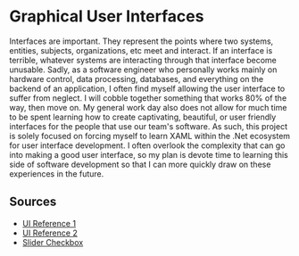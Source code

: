 # Graphical User Interfaces
Interfaces are important. They represent the points where two systems, entities, subjects, organizations, etc meet and interact. If an interface is terrible, whatever systems are interacting through that interface become unusable. Sadly, as a software engineer who personally works mainly on hardware control, data processing, databases, and everything on the backend of an application, I often find myself allowing the user interface to suffer from neglect. I will cobble together something that works 80% of the way, then move on. My general work day also does not allow for much time to be spent learning how to create captivating, beautiful, or user friendly interfaces for the people that use our team's software. As such, this project is solely focused on forcing myself to learn XAML within the .Net ecosystem for user interface development. I often overlook the complexity that can go into making a good user interface, so my plan is devote time to learning this side of software development so that I can more quickly draw on these experiences in the future.
## Sources
- [UI Reference 1](https://www.bing.com/images/search?view=detailV2&ccid=3k%2FNtTWD&id=1B019D649FD4746C774237FFECA67B9867C37A9A&thid=OIP.3k_NtTWDegqfiIY4fra9uQHaFj&mediaurl=https%3A%2F%2Fcdn.dribbble.com%2Fusers%2F1126935%2Fscreenshots%2F11165287%2Fmedia%2F5ad87ad2e6339dc0bc292fc2beb22d6b.png&cdnurl=https%3A%2F%2Fth.bing.com%2Fth%2Fid%2FR.de4fcdb535837a0a9f8886387eb6bdb9%3Frik%3DmnrDZ5h7puz%252fNw%26pid%3DImgRaw%26r%3D0&exph=1200&expw=1600&q=user+interface+colors&simid=608037609776174503&form=IRPRST&ck=C3EF2EDB2F0EC3654D9E3519A1EC663D&selectedindex=4&ajaxhist=0&ajaxserp=0&vt=0&sim=11)
- [UI Reference 2](https://www.bing.com/images/search?view=detailV2&ccid=gLmWx1hj&id=97712729C8CCE8904D0E0041AC84E4990C7267EA&thid=OIP.gLmWx1hjR90hgNdAu5_5GQHaFj&mediaurl=https%3A%2F%2Fi.pinimg.com%2Foriginals%2Fec%2F54%2F80%2Fec5480485317cd0dbb1d4b42f201e91b.png&cdnurl=https%3A%2F%2Fth.bing.com%2Fth%2Fid%2FR.80b996c7586347dd2180d740bb9ff919%3Frik%3D6mdyDJnkhKxBAA%26pid%3DImgRaw%26r%3D0&exph=900&expw=1200&q=user+interface+colors&form=IRPRST&ck=A4D7EB319C97215DAD754E7EEFBD5DB4&selectedindex=1&ajaxhist=0&ajaxserp=0&vt=2&sim=11)
- [Slider Checkbox](https://stackoverflow.com/questions/56615366/slider-button-checkbox-using-controltemplate-with-slider-click-doesnt-chan)
